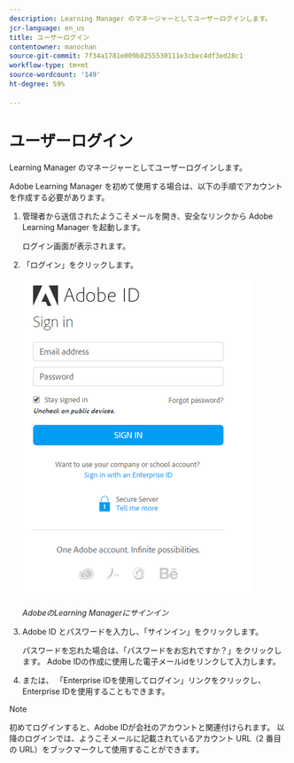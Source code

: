 ```yaml
---
description: Learning Manager のマネージャーとしてユーザーログインします。
jcr-language: en_us
title: ユーザーログイン
contentowner: manochan
source-git-commit: 7f34a1781e009b8255530111e3cbec4df3ed28c1
workflow-type: tm+mt
source-wordcount: '149'
ht-degree: 59%

---
```




# ユーザーログイン

Learning Manager のマネージャーとしてユーザーログインします。

Adobe Learning Manager を初めて使用する場合は、以下の手順でアカウントを作成する必要があります。

1. 管理者から送信されたようこそメールを開き、安全なリンクから Adobe Learning Manager を起動します。

   ログイン画面が表示されます。

1. 「ログイン」をクリックします。

   ![](assets/adobeid-signin.png)

   *AdobeのLearning Managerにサインイン*

1. Adobe ID とパスワードを入力し、「サインイン」をクリックします。

   パスワードを忘れた場合は、「パスワードをお忘れですか？」をクリックします。 Adobe IDの作成に使用した電子メールidをリンクして入力します。

1. または、 「Enterprise IDを使用してログイン」リンクをクリックし、Enterprise IDを使用することもできます。

>[!NOTE]
>
>初めてログインすると、Adobe IDが会社のアカウントと関連付けられます。 以降のログインでは、ようこそメールに記載されているアカウント URL（2 番目の URL）をブックマークして使用することができます。
